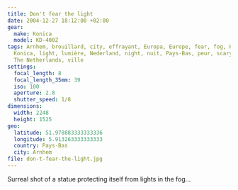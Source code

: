 ```yaml
---
title: Don't fear the light
date: 2004-12-27 18:12:00 +02:00
gear:
  make: Konica
  model: KD-400Z
tags: Arnhem, brouillard, city, effrayant, Europa, Europe, fear, fog, KD-400Z,
  Konica, light, lumière, Nederland, night, nuit, Pays-Bas, peur, scary, statue,
  The Netherlands, ville
settings:
  focal_length: 8
  focal_length_35mm: 39
  iso: 100
  aperture: 2.8
  shutter_speed: 1/8
dimensions:
  width: 2248
  height: 1525
geo:
  latitude: 51.978883333333336
  longitude: 5.913263333333333
  country: Pays-Bas
  city: Arnhem
file: don-t-fear-the-light.jpg
---
```


Surreal shot of a statue protecting itself from lights in the fog...
